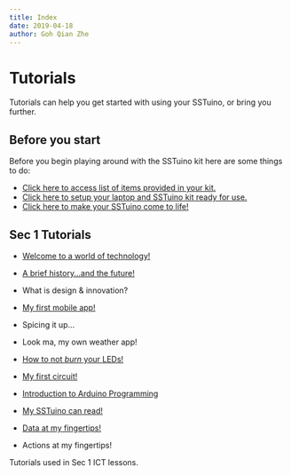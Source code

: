 ```yaml
---
title: Index
date: 2019-04-18
author: Goh Qian Zhe
---
```

# Tutorials

Tutorials can help you get started with using your SSTuino, or bring you further.

## Before you start

Before you begin playing around with the SSTuino kit here are some things to do:

* [Click here to access list of items provided in your kit.](https://d3lta-v.github.io/SSTuino/tutorials/partsList.html)
* [Click here to setup your laptop and SSTuino kit ready for use.](https://d3lta-v.github.io/SSTuino/tutorials/gettingStarted.html)
* [Click here to make your SSTuino come to life!](https://d3lta-v.github.io/SSTuino/tutorials/helloWorld.html)

## Sec 1 Tutorials

* [Welcome to a world of technology!](https://d3lta-v.github.io/SSTuino/tutorials/Sec1/lessonIntro.html)
* [A brief history...and the future!](https://d3lta-v.github.io/SSTuino/tutorials/Sec1/briefHistory.html)
* What is design & innovation?

* [My first mobile app!](https://d3lta-v.github.io/SSTuino/tutorials/Sec1/thunkableIntro.html)
* Spicing it up...
* Look ma, my own weather app!

* [How to not *burn* your LEDs!](https://d3lta-v.github.io/SSTuino/tutorials/Sec1/electronicBasics.html)
* [My first circuit!](https://d3lta-v.github.io/SSTuino/tutorials/Sec1/tinkercad.html)
* [Introduction to Arduino Programming](https://d3lta-v.github.io/SSTuino/tutorials/Sec1/sstuinoProgram.html)

* [My SSTuino can read!](https://d3lta-v.github.io/SSTuino/tutorials/Sec1/digitalRead.html)
* [Data at my fingertips!](https://d3lta-v.github.io/SSTuino/tutorials/Sec1/dataInput.html)
* Actions at my fingertips!


Tutorials used in Sec 1 ICT lessons.